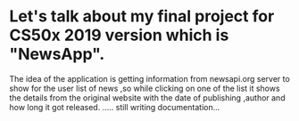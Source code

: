 # Let's talk about my final project for CS50x 2019 version which is "NewsApp".
The idea of the application is getting information from newsapi.org server to show for the user
list of news ,so while clicking on one of the list it shows the details from the original website with
the date of publishing ,author and how long it got released.
.....
still writing documentation...
